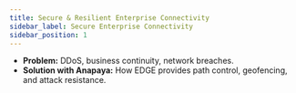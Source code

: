 ```yaml
---
title: Secure & Resilient Enterprise Connectivity
sidebar_label: Secure Enterprise Connectivity
sidebar_position: 1
---
```


- **Problem:** DDoS, business continuity, network breaches.
- **Solution with Anapaya:** How EDGE provides path control, geofencing, and attack resistance.
